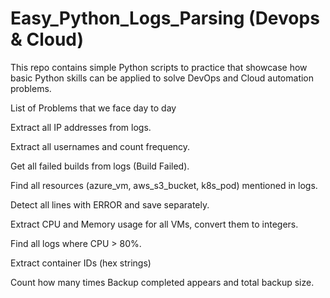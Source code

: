 # Easy_Python_Logs_Parsing (Devops & Cloud)

This repo contains simple Python scripts to practice that showcase how basic Python skills can be applied to solve DevOps and Cloud automation problems.

List of Problems that we face day to day

Extract all IP addresses from logs.

Extract all usernames and count frequency.

Get all failed builds from logs (Build Failed).

Find all resources (azure_vm, aws_s3_bucket, k8s_pod) mentioned in logs.

Detect all lines with ERROR and save separately.

Extract CPU and Memory usage for all VMs, convert them to integers.

Find all logs where CPU > 80%.

Extract container IDs (hex strings)

Count how many times Backup completed appears and total backup size.
